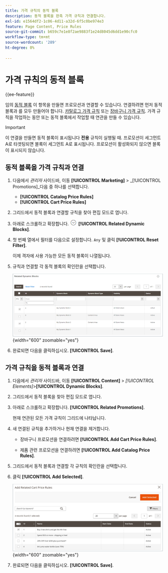 ```yaml
---
title: 가격 규칙의 동적 블록
description: 동적 블록을 판촉 가격 규칙과 연결합니다.
exl-id: e1564df2-1c06-4d11-a32d-6f5c0be974e3
feature: Page Content, Price Rules
source-git-commit: b659c7e1e8f2ae9883f1e24d8045d6dd1e90cfc0
workflow-type: tm+mt
source-wordcount: '289'
ht-degree: 0%

---
```


# 가격 규칙의 동적 블록

{{ee-feature}}

임의 [동적 블록](dynamic-blocks.md) 이 항목을 만들면 프로모션과 연결할 수 있습니다. 연결하려면 먼저 동적 블록과 를 모두 만들어야 합니다. [카탈로그 가격 규칙](../merchandising-promotions/price-rules-catalog.md) 또는 [장바구니 가격 규칙](../merchandising-promotions/price-rules-cart.md). 가격 규칙을 작업하는 동안 또는 동적 블록에서 작업할 때 연관을 만들 수 있습니다.

>[!IMPORTANT]
>
>이 연결을 만들면 동적 블록이 표시됩니다 **전용** 규칙이 실행될 때. 프로모션이 세그먼트 A로 타겟팅되면 블록이 세그먼트 A로 표시됩니다. 프로모션이 활성화되지 않으면 블록이 표시되지 않습니다.

## 동적 블록을 가격 규칙과 연결

1. 다음에서 _관리자_ 사이드바, 이동 **[!UICONTROL Marketing]** > _[!UICONTROL Promotions]_다음 중 하나를 선택합니다.

   - **[!UICONTROL Catalog Price Rules]**
   - **[!UICONTROL Cart Price Rules]**

1. 그리드에서 동적 블록과 연결할 규칙을 찾아 편집 모드로 엽니다.

1. 아래로 스크롤하고 확장합니다. ![확장 선택기](../assets/icon-display-expand.png) **[!UICONTROL Related Dynamic Blocks]**.

1. 첫 번째 열에서 필터를 다음으로 설정합니다. `Any` 및 클릭 **[!UICONTROL Reset Filter]**.

   이제 격자에 사용 가능한 모든 동적 블록이 나열됩니다.

1. 규칙과 연결할 각 동적 블록의 확인란을 선택합니다.

   ![선택한 동적 블록 추가](./assets/price-rule-cart-related-dynamic-blocks-any.png){width="600" zoomable="yes"}

1. 완료되면 다음을 클릭하십시오. **[!UICONTROL Save]**.

## 가격 규칙을 동적 블록과 연결

1. 다음에서 _관리자_ 사이드바, 이동 **[!UICONTROL Content]** > _[!UICONTROL Elements]_>**[!UICONTROL Dynamic Blocks]**.

1. 그리드에서 동적 블록을 찾아 편집 모드로 엽니다.

1. 아래로 스크롤하고 확장합니다. **[!UICONTROL Related Promotions]**.

   현재 연관된 모든 가격 규칙이 그리드에 나타납니다.

1. 새 연결된 규칙을 추가하거나 현재 연결을 제거합니다.

   - 장바구니 프로모션을 연결하려면 **[!UICONTROL Add Cart Price Rules]**.

   - 제품 관련 프로모션을 연결하려면 **[!UICONTROL Add Catalog Price Rules]**.

1. 그리드에서 동적 블록과 연결할 각 규칙의 확인란을 선택합니다.

1. 클릭 **[!UICONTROL Add Selected]**.

   ![선택한 가격 규칙을 동적 블록에 추가](./assets/pb-dynamic-block-add-related-cart-price-rules.png){width="600" zoomable="yes"}

1. 완료되면 다음을 클릭하십시오. **[!UICONTROL Save]**.
